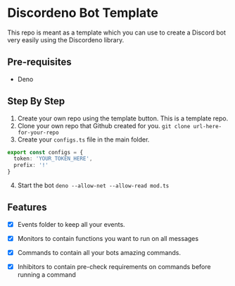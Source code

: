 # Discordeno Bot Template

This repo is meant as a template which you can use to create a Discord bot very easily using the Discordeno library.

## Pre-requisites

- Deno

## Step By Step

1. Create your own repo using the template button. This is a template repo.
2. Clone your own repo that Github created for you. `git clone url-here-for-your-repo`
3. Create your `configs.ts` file in the main folder.
```ts
export const configs = {
  token: 'YOUR_TOKEN_HERE',
  prefix: '!'
}
```
4. Start the bot `deno --allow-net --allow-read mod.ts`

## Features

- [x] Events folder to keep all your events.
- [x] Monitors to contain functions you want to run on all messages
- [x] Commands to contain all your bots amazing commands.
- [x] Inhibitors to contain pre-check requirements on commands before running a command

